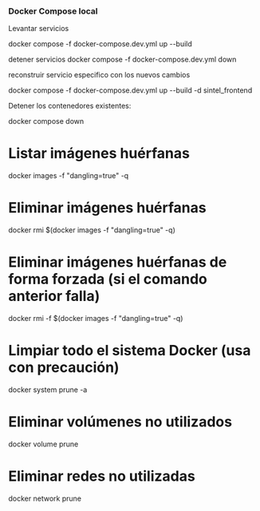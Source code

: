 

### Docker Compose local

Levantar servicios

docker compose -f docker-compose.dev.yml up --build

detener servicios
docker compose -f docker-compose.dev.yml down

reconstruir servicio especifico con los nuevos cambios

docker compose -f docker-compose.dev.yml up --build -d sintel_frontend



Detener los contenedores existentes:

docker compose down

# Listar imágenes huérfanas
docker images -f "dangling=true" -q

# Eliminar imágenes huérfanas
docker rmi $(docker images -f "dangling=true" -q)

# Eliminar imágenes huérfanas de forma forzada (si el comando anterior falla)
docker rmi -f $(docker images -f "dangling=true" -q)

# Limpiar todo el sistema Docker (usa con precaución)
docker system prune -a

# Eliminar volúmenes no utilizados
docker volume prune

# Eliminar redes no utilizadas
docker network prune

